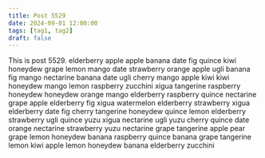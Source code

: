 ```yaml
---
title: Post 5529
date: 2024-09-01 12:00:00
tags: [tag1, tag2]
draft: false
---
```

This is post 5529.
elderberry
apple
apple
banana
date
fig
quince
kiwi
honeydew
grape
lemon
mango
date
strawberry
orange
apple
ugli
banana
fig
mango
nectarine
banana
date
ugli
cherry
mango
apple
kiwi
kiwi
honeydew
mango
lemon
raspberry
zucchini
xigua
tangerine
raspberry
honeydew
honeydew
orange
mango
elderberry
raspberry
quince
nectarine
grape
apple
elderberry
fig
xigua
watermelon
elderberry
strawberry
xigua
elderberry
date
fig
cherry
tangerine
honeydew
quince
lemon
elderberry
strawberry
ugli
quince
yuzu
xigua
nectarine
ugli
yuzu
cherry
quince
date
orange
nectarine
strawberry
yuzu
nectarine
grape
tangerine
apple
pear
grape
lemon
honeydew
banana
raspberry
quince
banana
grape
tangerine
lemon
kiwi
apple
lemon
honeydew
banana
elderberry
zucchini

